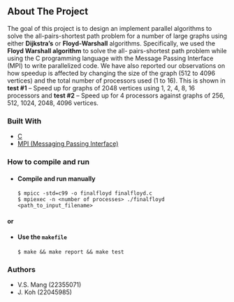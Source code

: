 <!-- ABOUT THE PROJECT -->
## About The Project

The goal of this project is to design an implement parallel algorithms to solve
the all-pairs-shortest path problem for a number of large graphs using either
**Dijkstra’s** or **Floyd-Warshall** algorithms. Specifically, we used the **Floyd Warshall algorithm** to solve the all-
pairs-shortest path problem while using the C programming language with the Message 
Passing Interface (MPI) to write parallelized code. We have also reported our observations 
on how speedup is affected by changing the size of the graph (512 to 4096 vertices) and the 
total number of processors used (1 to 16). This is shown in **test #1** – Speed up for graphs of 
2048 vertices using 1, 2, 4, 8, 16 processors and **test #2** – Speed up for 4 processors 
against graphs of 256, 512, 1024, 2048, 4096 vertices.

### Built With  
* [C](https://en.wikipedia.org/wiki/C_(programming_language))
* [MPI (Messaging Passing Interface)](https://www.open-mpi.org/)

### How to compile and run 
* #### Compile and run manually  
  ```$ mpicc -std=c99 -o finalfloyd finalfloyd.c```  
  ```$ mpiexec -n <number of processes> ./finalfloyd <path_to_input_filename>```  
#### or   
* #### Use the `makefile`
  ```$ make && make report && make test```

### Authors
* V.S. Mang (22355071)
* J. Koh (22045985)
